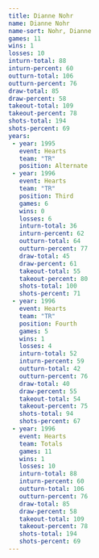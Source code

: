 ```yaml
---
title: Dianne Nohr
name: Dianne Nohr
name-sort: Nohr, Dianne
games: 11
wins: 1
losses: 10
inturn-total: 88
inturn-percent: 60
outturn-total: 106
outturn-percent: 76
draw-total: 85
draw-percent: 58
takeout-total: 109
takeout-percent: 78
shots-total: 194
shots-percent: 69
years:
 - year: 1995
   event: Hearts
   team: "TR"
   position: Alternate
 - year: 1996
   event: Hearts
   team: "TR"
   position: Third
   games: 6
   wins: 0
   losses: 6
   inturn-total: 36
   inturn-percent: 62
   outturn-total: 64
   outturn-percent: 77
   draw-total: 45
   draw-percent: 61
   takeout-total: 55
   takeout-percent: 80
   shots-total: 100
   shots-percent: 71
 - year: 1996
   event: Hearts
   team: "TR"
   position: Fourth
   games: 5
   wins: 1
   losses: 4
   inturn-total: 52
   inturn-percent: 59
   outturn-total: 42
   outturn-percent: 76
   draw-total: 40
   draw-percent: 55
   takeout-total: 54
   takeout-percent: 75
   shots-total: 94
   shots-percent: 67
 - year: 1996
   event: Hearts
   team: Totals
   games: 11
   wins: 1
   losses: 10
   inturn-total: 88
   inturn-percent: 60
   outturn-total: 106
   outturn-percent: 76
   draw-total: 85
   draw-percent: 58
   takeout-total: 109
   takeout-percent: 78
   shots-total: 194
   shots-percent: 69
---
```

